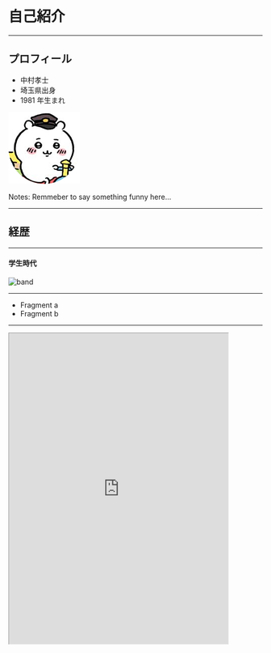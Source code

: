 # 自己紹介

---

## プロフィール

- 中村孝士
- 埼玉県出身
- 1981 年生まれ

![me](/me.png "me")

Notes: Remmeber to say something funny here...

---

## 経歴

---

#### 学生時代



<img src="https://3.bp.blogspot.com/-OwbHJkqvrsk/WCQgNkXFKVI/AAAAAAAA_dE/ZOYGSXn_U-AutxCUOyzOgzn71JTIoGfjwCLcB/s500/music_band_visual.png" width="200px" alt="band">


---

* Fragment a <!-- .element: class="fragment" data-fragment-index="1" -->
* Fragment b <!-- .element: class="fragment" data-fragment-index="2" -->

---

<!-- .slide: data-background="#81ceff" -->

<iframe
    title="Inline Frame Example"
    width="580"
    height="820"
    style="zoom: 0.75; -moz-transform: scale(0.75); -moz-transform-origin: 0 0;"
    src="https://ideath.vercel.app/seq">
</iframe>

